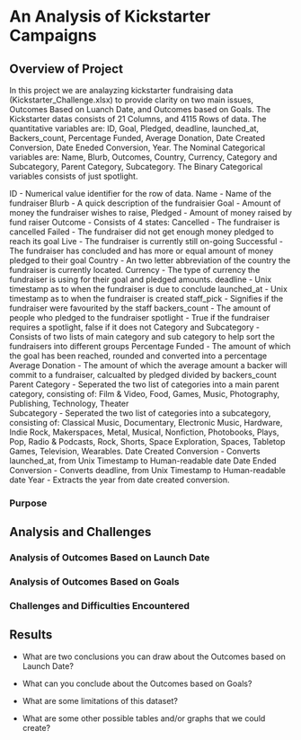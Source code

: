 # An Analysis of Kickstarter Campaigns

## Overview of Project

In this project we are analayzing kickstarter fundraising data (Kickstarter_Challenge.xlsx) to provide clarity on two main issues, 
Outcomes Based on Luanch Date, and Outcomes based on Goals. The Kickstarter datas consists of 21 Columns, and 4115 Rows of data. The quantitative variables are:
ID, Goal, Pledged, deadline, launched_at, Backers_count, Percentage Funded, Average Donation, Date Created Conversion,  Date Eneded Conversion, Year. 
The Nominal Categorical variables are: Name, Blurb, Outcomes, Country, Currency, Category and Subcategory, Parent Category, Subcategory. The Binary Categorical 
variables consists of just spotlight.

ID - Numerical value identifier for the row of data. 
Name - Name of the fundraiser
Blurb - A quick description of the fundraisier 
Goal - Amount of money the fundraiser wishes to raise,
Pledged - Amount of money raised by fund raiser
Outcome - Consists of 4 states: 
	Cancelled - The fundraiser is cancelled 
	Failed - The fundraiser did not get enough money pledged to reach its goal
	Live - The fundraiser is currently still on-going
	Successful - The fundraiser has concluded and has more or equal amount of money pledged to their goal
Country - An two letter abbreviation of the country the fundraiser is currently located.
Currency - The type of currency the fundraiser is using for their goal and pledged amounts. 
deadline - Unix timestamp as to when the fundraiser is due to conclude
launched_at - Unix timestamp as to when the fundraiser is created
staff_pick - Signifies if the fundraiser were favourited by the staff
backers_count - The amount of people who pledged to the fundraiser
spotlight - True if the fundraiser requires a spotlight, false if it does not
Category and Subcategory - Consists of two lists of main category and sub category to help sort the fundraisers into different groups
Percentage Funded - The amount of which the goal has been reached, rounded and converted into a percentage 
Average Donation - The amount of which the average amount a backer will commit to a fundraiser, calcualted by pledged divided by backers_count
Parent Category - Seperated the two list of categories into a main parent category, consisting of:
	Film & Video, Food, Games, Music, Photography, Publishing, Technology, Theater  
Subcategory - Seperated the two list of categories into a subcategory, consisting of:
	Classical Music, Documentary, Electronic Music, Hardware, Indie Rock, Makerspaces,
Metal, Musical, Nonfiction, Photobooks, Plays, Pop, Radio & Podcasts, Rock, Shorts,
Space Exploration, Spaces, Tabletop Games, Television, Wearables. 
Date Created Conversion - Converts launched_at, from Unix Timestamp to Human-readable date
Date Ended Conversion - Converts deadline,  from Unix Timestamp to Human-readable date
Year - Extracts the year from date created conversion. 
	
	



### Purpose

## Analysis and Challenges

### Analysis of Outcomes Based on Launch Date

### Analysis of Outcomes Based on Goals

### Challenges and Difficulties Encountered

## Results

- What are two conclusions you can draw about the Outcomes based on Launch Date?

- What can you conclude about the Outcomes based on Goals?

- What are some limitations of this dataset?

- What are some other possible tables and/or graphs that we could create?